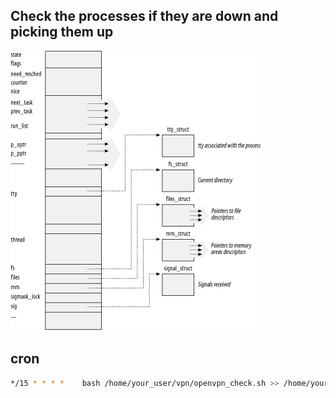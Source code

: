 ## Check the processes if they are down and picking them up

![](https://github.com/nu11secur1ty/Linux_Deployment_Administration_Hacks-Programing/blob/master/CHECK-PROC-IF-IT-DOWN/proc.png)

## cron

```bash
*/15 * * * *    bash /home/your_user/vpn/openvpn_check.sh >> /home/your_user/vpn/openvpn_check.log 2>&1
```
